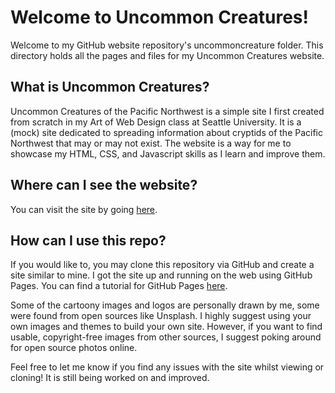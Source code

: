 # Welcome to Uncommon Creatures!

Welcome to my GitHub website repository's uncommoncreature folder. This directory holds all the pages and files for my Uncommon Creatures website. 

## What is Uncommon Creatures?

Uncommon Creatures of the Pacific Northwest is a simple site I first created from scratch in my Art of Web Design class at Seattle University. It is a (mock) site dedicated to spreading information about cryptids of the Pacific Northwest that may or may not exist. The website is a way for me to showcase my HTML, CSS, and Javascript skills as I learn and improve them. 

## Where can I see the website?

You can visit the site by going [here](https://margerycarlos.github.io/uncommoncreatures/index.html). 

## How can I use this repo?

If you would like to, you may clone this repository via GitHub and create a site similar to mine. I got the site up and running on the web using GitHub Pages. You can find a tutorial for GitHub Pages [here](https://guides.github.com/features/pages/#setup).

Some of the cartoony images and logos are personally drawn by me, some were found from open sources like Unsplash. I highly suggest using your own images and themes to build your own site. However, if you want to find usable, copyright-free images from other sources, I suggest poking around for open source photos online.

Feel free to let me know if you find any issues with the site whilst viewing or cloning! It is still being worked on and improved.
